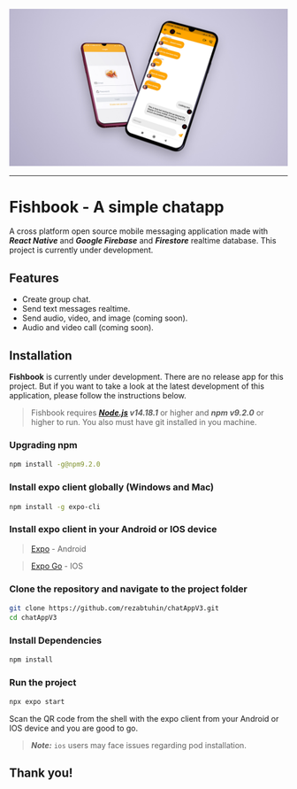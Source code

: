 ![Fishbook branding](./assets/branding_image/branding_image.jpg "MarineGEO logo")

---

# Fishbook - A simple chatapp

A cross platform open source mobile messaging application made with **_React Native_** and **_Google Firebase_** and **_Firestore_** realtime database. This project is currently under development.

## Features

- Create group chat.
- Send text messages realtime.
- Send audio, video, and image (coming soon).
- Audio and video call (coming soon).

## Installation

**Fishbook** is currently under development. There are no release app for this project. But if you want to take a look at the latest development of this application, please follow the instructions below.

> Fishbook requires **_[Node.js](https://nodejs.org/) v14.18.1_** or higher and **_npm v9.2.0_** or higher to run. You also must have git installed in you machine.

### Upgrading npm

```sh
npm install -g@npm9.2.0
```

### Install expo client globally (Windows and Mac)

```sh
npm install -g expo-cli
```

### Install expo client in your Android or IOS device

> [Expo](https://play.google.com/store/apps/details?id=host.exp.exponent&hl=en&gl=US) - Android

> [Expo Go](https://apps.apple.com/us/app/expo-go/id982107779) - IOS

### Clone the repository and navigate to the project folder

```sh
git clone https://github.com/rezabtuhin/chatAppV3.git
cd chatAppV3
```

### Install Dependencies

```sh
npm install
```

### Run the project

```sh
npx expo start
```

Scan the QR code from the shell with the expo client from your Android or IOS device and you are good to go.

> **_Note:_** `ios` users may face issues regarding pod installation.

## Thank you!
